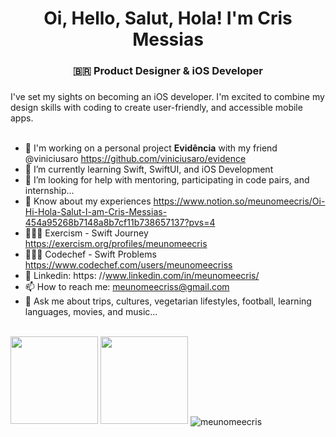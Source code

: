 <h1 align="center"> Oi, Hello, Salut, Hola! I'm Cris Messias</h1>
<h3 align="center"> 🇧🇷 Product Designer & iOS Developer</h3>
<h5></h5>I've set my sights on becoming an iOS developer. I'm excited to combine my design skills with coding to create user-friendly, and accessible mobile apps.</h5>
<br><br>

- 🔭 I'm working on a personal project **Evidência** with my friend @viniciusaro https://github.com/viniciusaro/evidence 
- 🌱 I’m currently learning Swift, SwiftUI, and iOS Development
- 🤔 I’m looking for help with mentoring, participating in code pairs, and internship...
- 📄 Know about my experiences https://www.notion.so/meunomeecris/Oi-Hi-Hola-Salut-I-am-Cris-Messias-454a95268b7148a8b7cf11b738657137?pvs=4
- 👩🏻‍💻 Exercism - Swift Journey  https://exercism.org/profiles/meunomeecris
- 👩🏻‍💻 Codechef - Swift Problems  https://www.codechef.com/users/meunomeecriss
- 🔗 Linkedin: https: //www.linkedin.com/in/meunomeecris/
- 📫 How to reach me: meunomeecriss@gmail.com
- 💬 Ask me about trips, cultures, vegetarian lifestyles, football, learning languages, movies, and music...
<br>




 <div>
  <img height="140px" src="https://github-readme-stats.vercel.app/api?username=meunomeecris"/>
  <img height="140px" src="https://github-readme-stats.vercel.app/api/top-langs/?username=meunomeecris"/>
  <img align="center" src="https://github-readme-streak-stats.herokuapp.com/?user=meunomeecris&" alt="meunomeecris" />
</div> 
